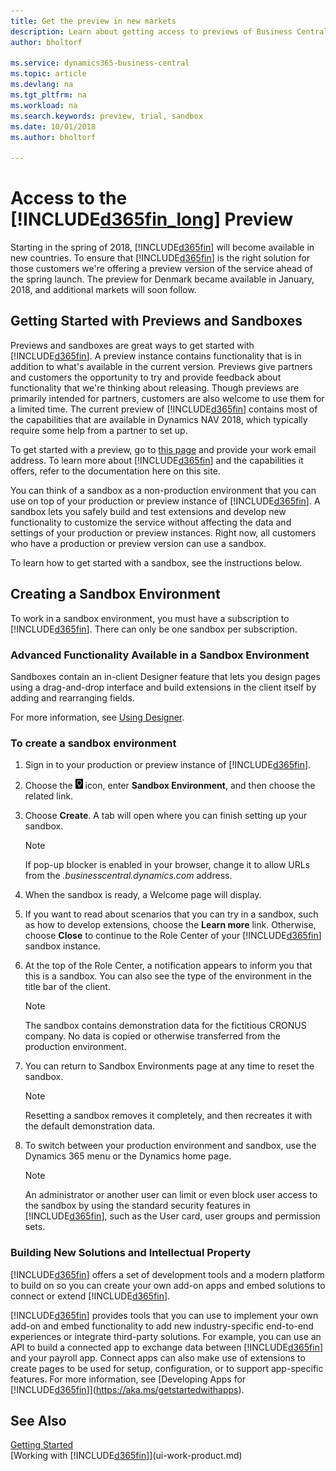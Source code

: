 ```yaml
---
title: Get the preview in new markets
description: Learn about getting access to previews of Business Central.
author: bholtorf

ms.service: dynamics365-business-central
ms.topic: article
ms.devlang: na
ms.tgt_pltfrm: na
ms.workload: na
ms.search.keywords: preview, trial, sandbox
ms.date: 10/01/2018
ms.author: bholtorf

---
```

# Access to the [!INCLUDE[d365fin_long](includes/d365fin_long_md.md)] Preview
Starting in the spring of 2018, [!INCLUDE[d365fin](includes/d365fin_md.md)] will become available in new countries. To ensure that [!INCLUDE[d365fin](includes/d365fin_md.md)] is the right solution for those customers we're offering a preview version of the service ahead of the spring launch. The preview for Denmark became available in January, 2018, and additional markets will soon follow.  

## Getting Started with Previews and Sandboxes
Previews and sandboxes are great ways to get started with [!INCLUDE[d365fin](includes/d365fin_md.md)]. A preview instance contains functionality that is in addition to what's available in the current version. Previews give partners and customers the opportunity to try and provide feedback about functionality that we're thinking about releasing. Though previews are primarily intended for partners, customers are also welcome to use them for a limited time. The current preview of [!INCLUDE[d365fin](includes/d365fin_md.md)] contains most of the capabilities that are available in Dynamics NAV 2018, which typically require some help from a partner to set up.

To get started with a preview, go to [this page](https://go.microsoft.com/fwlink/?linkid=866045) and provide your work email address. To learn more about [!INCLUDE[d365fin](includes/d365fin_md.md)] and the capabilities it offers, refer to the documentation here on this site.

You can think of a sandbox as a non-production environment that you can use on top of your production or preview instance of [!INCLUDE[d365fin](includes/d365fin_md.md)]. A sandbox lets you safely build and test extensions and develop new functionality to customize the service without affecting the data and settings of your production or preview instances. Right now, all customers who have a production or preview version can use a sandbox.

To learn how to get started with a sandbox, see the instructions below.

## Creating a Sandbox Environment
To work in a sandbox environment, you must have a subscription to [!INCLUDE[d365fin](includes/d365fin_md.md)]. There can only be one sandbox per subscription.

### Advanced Functionality Available in a Sandbox Environment
Sandboxes contain an in-client Designer feature that lets you design pages using a drag-and-drop interface and build extensions in the client itself by adding and rearranging fields.

For more information, see [Using Designer](https://docs.microsoft.com/en-us/dynamics-nav/developer/devenv-inclient-designer).

### To create a sandbox environment
1.	Sign in to your production or preview instance of [!INCLUDE[d365fin](includes/d365fin_md.md)].  
2.	Choose the ![Lightbulb that opens the Tell Me feature](media/ui-search/search_small.png "Tell me what you want to do") icon, enter **Sandbox Environment**, and then choose the related link.
3.	Choose **Create**. A tab will open where you can finish setting up your sandbox.

    > [!Note]
    > If pop-up blocker is enabled in your browser, change it to allow URLs from the *.businesscentral.dynamics.com* address.  

4.	When the sandbox is ready, a Welcome page will display.  
5.	If you want to read about scenarios that you can try in a sandbox, such as how to develop extensions, choose the **Learn more** link. Otherwise, choose **Close** to continue to the Role Center of your [!INCLUDE[d365fin](includes/d365fin_md.md)] sandbox instance.  
6.	At the top of the Role Center, a notification appears to inform you that this is a sandbox. You can also see the type of the environment in the title bar of the client.

    > [!Note]
    > The sandbox contains demonstration data for the fictitious CRONUS company. No data is copied or otherwise transferred from the production environment.  

7.	You can return to Sandbox Environments page at any time to reset the sandbox.

    > [!Note]
    > Resetting a sandbox removes it completely, and then recreates it with the default demonstration data.  

8.	To switch between your production environment and sandbox, use the Dynamics 365 menu or the Dynamics home page.

    > [!Note]
    > An administrator or another user can limit or even block user access to the sandbox by using the standard security features in [!INCLUDE[d365fin](includes/d365fin_md.md)], such as the User card, user groups and permission sets.  

### Building New Solutions and Intellectual Property
[!INCLUDE[d365fin](includes/d365fin_md.md)] offers a set of development tools and a modern platform to build on so you can create your own add-on apps and embed solutions to connect or extend [!INCLUDE[d365fin](includes/d365fin_md.md)].

[!INCLUDE[d365fin](includes/d365fin_md.md)] provides tools that you can use to implement your own add-on and embed functionality to add new industry-specific end-to-end experiences or integrate third-party solutions. For example, you can use an API to build a connected app to exchange data between [!INCLUDE[d365fin](includes/d365fin_md.md)] and your payroll app. Connect apps can also make use of extensions to create pages to be used for setup, configuration, or to support app-specific features. For more information, see [Developing Apps for [!INCLUDE[d365fin](includes/d365fin_md.md)]](https://aka.ms/getstartedwithapps).

## See Also
[Getting Started](product-get-started.md)  
[Working with [!INCLUDE[d365fin](includes/d365fin_md.md)]](ui-work-product.md)  
